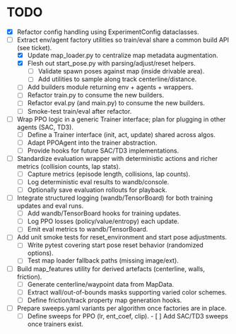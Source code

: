 # TODO

- [x] Refactor config handling using ExperimentConfig dataclasses.
- [ ] Extract env/agent factory utilities so train/eval share a common build API (see ticket).
  - [x] Update map_loader.py to centralize map metadata augmentation.
  - [x] Flesh out start_pose.py with parsing/adjust/reset helpers.
    - [ ] Validate spawn poses against map (inside drivable area).
    - [ ] Add utilities to sample along track centerline/distance.
  - [ ] Add builders module returning env + agents + wrappers.
  - [ ] Refactor train.py to consume the new builders.
  - [ ] Refactor eval.py (and main.py) to consume the new builders.
  - [ ] Smoke-test train/eval after refactor.
- [ ] Wrap PPO logic in a generic Trainer interface; plan for plugging in other agents (SAC, TD3).
  - [ ] Define a Trainer interface (init, act, update) shared across algos.
  - [ ] Adapt PPOAgent into the trainer abstraction.
  - [ ] Provide hooks for future SAC/TD3 implementations.
- [ ] Standardize evaluation wrapper with deterministic actions and richer metrics (collision counts, lap stats).
  - [ ] Capture metrics (episode length, collisions, lap counts).
  - [ ] Log deterministic eval results to wandb/console.
  - [ ] Optionally save evaluation rollouts for playback.
- [ ] Integrate structured logging (wandb/TensorBoard) for both training updates and eval runs.
  - [ ] Add wandb/TensorBoard hooks for training updates.
  - [ ] Log PPO losses (policy/value/entropy) each update.
  - [ ] Emit eval metrics to wandb/TensorBoard.
- [ ] Add unit smoke tests for reset_environment and start pose adjustments.
  - [ ] Write pytest covering start pose reset behavior (randomized options).
  - [ ] Test map loader fallback paths (missing image/ext).
- [ ] Build map_features utility for derived artefacts (centerline, walls, friction).
  - [ ] Generate centerline/waypoint data from MapData.
  - [ ] Extract wall/out-of-bounds masks supporting varied color schemes.
  - [ ] Define friction/track property map generation hooks.
- [ ] Prepare sweeps.yaml variants per algorithm once factories are in place.
  - [ ] Define sweeps for PPO (lr, ent_coef, clip).
            - [ ] Add SAC/TD3 sweeps once trainers exist.
